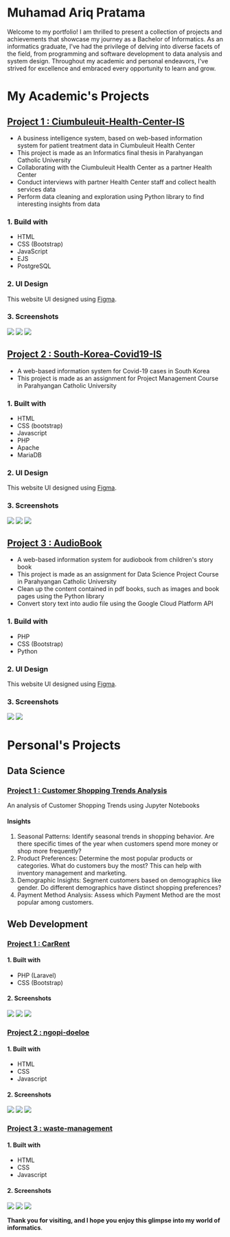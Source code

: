 # Muhamad Ariq Pratama

Welcome to my portfolio! I am thrilled to present a collection of projects and achievements that showcase my journey as a Bachelor of Informatics. As an informatics graduate, I've had the privilege of delving into diverse facets of the field, from programming and software development to data analysis and system design. Throughout my academic and personal endeavors, I've strived for excellence and embraced every opportunity to learn and grow.

# My Academic's Projects

## [Project 1 : Ciumbuleuit-Health-Center-IS](https://github.com/mariqpratama/Ciumbuleuit-Health-Center-IS)

- A business intelligence system, based on web-based information system for patient treatment data in Ciumbuleuit Health Center
- This project is made as an Informatics final thesis in Parahyangan Catholic University
- Collaborating with the Ciumbuleuit Health Center as a partner Health Center
- Conduct interviews with partner Health Center staff and collect health services data
- Perform data cleaning and exploration using Python library to find interesting insights from data

### 1. Build with

- HTML
- CSS (Bootstrap)
- JavaScript
- EJS
- PostgreSQL

### 2. UI Design

This website UI designed using [Figma](https://www.figma.com/file/pZ4pWbDYmazWtSwU3Qqjps/Puskes-Dashboard?node-id=405%3A119&t=C0vt7vNLdmoxjoFK-1).

### 3. Screenshots

![](/Images/academic/ciumbuleuit-hc-is/1.png)
![](/Images/academic/ciumbuleuit-hc-is/2.png)
![](/Images/academic/ciumbuleuit-hc-is/3.png)

## [Project 2 : South-Korea-Covid19-IS](https://github.com/jghjianghan/South-Korea-Covid19-IS/tree/main)

- A web-based information system for Covid-19 cases in South Korea
- This project is made as an assignment for Project Management Course in Parahyangan Catholic University

### 1. Built with

- HTML
- CSS (bootstrap)
- Javascript
- PHP
- Apache
- MariaDB

### 2. UI Design

This website UI designed using [Figma](https://www.figma.com/file/2IKbodWRolPT90QKODvsJo/Tubes-Manpro).

### 3. Screenshots

![](/Images/academic/covid19-is/1.png)
![](/Images/academic/covid19-is/2.png)
![](/Images/academic/covid19-is/3.png)

## [Project 3 : AudioBook](https://github.com/mariqpratama/AudioBook/tree/main)

- A web-based information system for audiobook from children's story book
- This project is made as an assignment for Data Science Project Course in Parahyangan Catholic University
- Clean up the content contained in pdf books, such as images and book pages using the Python library
- Convert story text into audio file using the Google Cloud Platform API

### 1. Build with

- PHP
- CSS (Bootstrap)
- Python

### 2. UI Design

This website UI designed using [Figma](https://www.figma.com/file/jgxdN3szZIZxSNGBYdmuHa/Mockup-Audiobook?node-id=12%3A29&t=EWS1Pr2a4zUGmbBk-1).

### 3. Screenshots

![](/Images/academic/audiobook/1.png)
![](/Images/academic/audiobook/2.png)

# Personal's Projects

## Data Science

### [Project 1 : Customer Shopping Trends Analysis](https://github.com/aiqvista/Customer-Shopping-Trends-Analysis)

An analysis of Customer Shopping Trends using Jupyter Notebooks

#### Insights

1. Seasonal Patterns: Identify seasonal trends in shopping behavior. Are there specific times of the year when customers spend more money or shop more frequently?
2. Product Preferences: Determine the most popular products or categories. What do customers buy the most? This can help with inventory management and marketing.
3. Demographic Insights: Segment customers based on demographics like gender. Do different demographics have distinct shopping preferences?
4. Payment Method Analysis: Assess which Payment Method are the most popular among customers.

## Web Development

### [Project 1 : CarRent](https://github.com/mariqpratama/CarRent)

#### 1. Built with

- PHP (Laravel)
- CSS (Bootstrap)

#### 2. Screenshots

![](/Images/personal/car-rental/landing_page.png)
![](/Images/personal/car-rental/carRental_page_1.png)
![](/Images/personal/car-rental/dashboard_page_mycars.png)

### [Project 2 : ngopi-doeloe](https://github.com/aiqvista/ngopi-doeloe)

#### 1. Built with

- HTML
- CSS
- Javascript

#### 2. Screenshots

![](/Images/personal/ngopi-doeloe/1.png)
![](/Images/personal/ngopi-doeloe/2.0.png)
![](/Images/personal/ngopi-doeloe/2.1.png)

### [Project 3 : waste-management](https://github.com/aiqvista/waste-management)

#### 1. Built with

- HTML
- CSS
- Javascript

#### 2. Screenshots

![](/Images/personal/waste-management/1.png)
![](/Images/personal/waste-management/2.0.png)
![](/Images/personal/waste-management/2.1.png)

**Thank you for visiting, and I hope you enjoy this glimpse into my world of informatics**.

